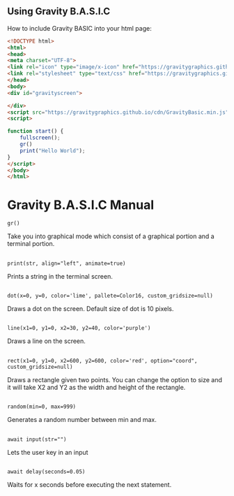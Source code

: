 ## Using Gravity B.A.S.I.C
How to include Gravity BASIC into your html page:
```html
<!DOCTYPE html>
<html>
<head>
<meta charset="UTF-8"> 
<link rel="icon" type="image/x-icon" href="https://gravitygraphics.github.io/imgs/favicon.ico">
<link rel="stylesheet" type="text/css" href="https://gravitygraphics.github.io/cdn/GravityStyle.css">
</head>
<body>
<div id="gravityscreen">

</div>
<script src="https://gravitygraphics.github.io/cdn/GravityBasic.min.js"></script>
<script>

function start() {
	fullscreen();
	gr()
	print("Hello World");
}
</script>
</body>
</html>
```

# Gravity B.A.S.I.C Manual
`gr()`

Take you into graphical mode which consist of a graphical portion and a terminal portion.
##

`print(str, align="left", animate=true)`

Prints a string in the terminal screen.
##

`dot(x=0, y=0, color='lime', pallete=Color16, custom_gridsize=null)`

Draws a dot on the screen. Default size of dot is 10 pixels.
##
`line(x1=0, y1=0, x2=30, y2=40, color='purple')`

Draws a line on the screen.
##

`rect(x1=0, y1=0, x2=600, y2=600, color='red', option="coord", custom_gridsize=null)`

Draws a rectangle given two points. You can change the option to size and it will take X2 and Y2 as the width and height of the rectangle.
##

`random(min=0, max=999)`

Generates a random number between min and max.

##
`await input(str="")`

Lets the user key in an input

##
`await delay(seconds=0.05)`

Waits for x seconds before executing the next statement.


